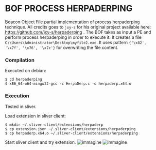 # BOF PROCESS HERPADERPING
Beacon Object File partial implementation of process herpaderping technique. All credits goes to `jxy-s` for his original project available here: https://github.com/jxy-s/herpaderping .
The BOF takes as input a PE and perform process herpaderping in order to execute it. It creates a file `C:\Users\Administrator\Desktop\myfile2.exe`. It uses pattern `{'\x82', '\x7f', '\x76', '\x7c'}` for overwriting the file content.

### Compilation
Executed on debian:
```
$ cd herpaderping
$ x86_64-w64-mingw32-gcc -c HerpaDerp.c -o herpaderp.x64.o
```


### Execution
Tested in sliver.

Load extension in sliver client:
```
$ mkdir ~/.sliver-client/extensions/herpaderp
$ cp extension.json ~/.sliver-client/extensions/herpaderping
$ cp herpaderp.x64.o ~/.sliver-client/extensions/herpaderping
```

Start sliver client and try extension.
![immagine](https://user-images.githubusercontent.com/74059030/199059760-f0353823-972d-4ae2-95e4-9365763adf46.png)
![immagine](https://user-images.githubusercontent.com/74059030/199059898-992f9604-5027-4e66-855c-37b95cfafb2a.png)
